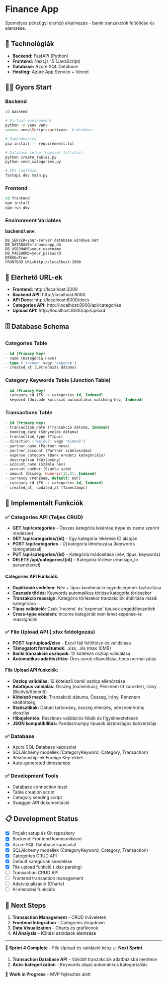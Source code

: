 # Finance App

Személyes pénzügyi elemző alkalmazás - banki tranzakciók feltöltése és elemzése.

## 🚀 Technológiák

- **Backend:** FastAPI (Python)
- **Frontend:** Next.js 15 (JavaScript)
- **Database:** Azure SQL Database
- **Hosting:** Azure App Service + Vercel

## 🏃‍♂️ Gyors Start

### Backend
```bash
cd backend

# Virtual environment
python -m venv venv
source venv\Scripts\activate  # Windows

# Dependencies
pip install -r requirements.txt

# Database setup (egyszer futtatni)
python create_tables.py
python seed_categories.py

# API indítása
fastapi dev main.py
```

### Frontend
```bash
cd frontend
npm install
npm run dev
```

### Environment Variables
**backend/.env:**
```env
DB_SERVER=your-server.database.windows.net
DB_DATABASE=financeapp_db
DB_USERNAME=your_username
DB_PASSWORD=your_password
DEBUG=True
FRONTEND_URL=http://localhost:3000
```

## 📱 Elérhető URL-ek

- **Frontend:** http://localhost:3000
- **Backend API:** http://localhost:8000
- **API Docs:** http://localhost:8000/docs
- **Categories API:** http://localhost:8000/api/categories
- **Upload API:** http://localhost:8000/api/upload


## 🗄️ Database Schema

### Categories Table
```sql
- id (Primary Key)
- name (Kategória neve)
- type ('income' vagy 'expense')
- created_at (Létrehozás dátuma)
```

### Category Keywords Table (Junction Table)
```sql
- id (Primary Key)
- category_id (FK -> categories.id, Indexed)
- keyword (Unicode kulcsszó automatikus matching-hez, Indexed)
```

### Transactions Table
```sql
- id (Primary Key)
- transaction_date (Tranzakció dátuma, Indexed)
- booking_date (Könyvelés dátuma)
- transaction_type (Típus)
- direction ('Bejövő' vagy 'Kimenő')
- partner_name (Partner neve)
- partner_account (Partner számlaszáma)
- expense_category (Bank eredeti kategóriája)
- description (Közlemény)
- account_name (Számla név)
- account_number (Számla szám)
- amount (Összeg, Numeric(15,2), Indexed)
- currency (Pénznem, default: HUF)
- category_id (FK -> categories.id, Indexed)
- created_at, updated_at (Timestamps)
```

## 🔧 Implementált Funkciók

### ✅ Categories API (Teljes CRUD)
- **GET /api/categories** - Összes kategória lekérése (type és name szerint rendezve)
- **GET /api/categories/{id}** - Egy kategória lekérése ID alapján
- **POST /api/categories** - Új kategória létrehozása (keywords támogatással)
- **PUT /api/categories/{id}** - Kategória módosítása (név, típus, keywords)
- **DELETE /api/categories/{id}** - Kategória törlése (reassign_to paraméterrel)

#### Categories API Funkciók:
- **Duplikáció védelem:** Név + típus kombináció egyediségének biztosítása
- **Cascade törlés:** Keywords automatikus törlése kategória törlésekor
- **Tranzakció reassign:** Kategória törlésekor tranzakciók átállítása másik kategóriára
- **Típus validáció:** Csak 'income' és 'expense' típusok engedélyezettek
- **Cross-type védelem:** Income kategóriát nem lehet expense-re reassignolni


### ✅ File Upload API (.xlsx feldolgozás)
- **POST /api/upload/xlsx** - Excel fájl feltöltése és validálása
- **Támogatott formátumok:** .xlsx, .xls (max 10MB)
- **Banki tranzakció oszlopok:** 12 kötelező oszlop validálása
- **Automatikus adattisztítás:** Üres sorok eltávolítása, típus normalizálás

#### File Upload API funkciók:
- **Oszlop validálás:** 12 kötelező banki oszlop ellenőrzése
- **Adattípus validálás:** Összeg (numerikus), Pénznem (3 karakter), Irány (Bejövő/Kimenő)
- **Kötelező mezők:** Tranzakció dátuma, Összeg, Irány, Pénznem kitöltöttség
- **Statisztikák:** Dátum tartomány, összeg elemzés, pénznem/irány eloszlás
- **Hibajelentés:** Részletes validációs hibák és figyelmeztetések
- **JSON kompatibilitás:** Pandas/numpy típusok biztonságos konverziója


### ✅ Database
- Azure SQL Database kapcsolat
- SQLAlchemy modellek (CategoryKeyword, Category, Transaction)
- Relationship-ek Foreign Key-ekkel
- Auto-generated timestamps

### ✅ Development Tools
- Database connection teszt
- Table creation script
- Category seeding script
- Swagger API dokumentáció


## 📋 Development Status

- [x] Projekt setup és Git repository
- [x] Backend-Frontend kommunikáció
- [x] Azure SQL Database kapcsolat
- [x] SQLAlchemy modellek (CategoryKeyword, Category, Transaction)
- [x] Categories CRUD API
- [x] Default kategóriák seedelése
- [x] File upload funkció (.xlsx parsing)
- [ ] Transaction CRUD API
- [ ] Frontend transaction management
- [ ] Adatvizualizáció (Charts)
- [ ] AI elemzési funkciók

## 📝 Next Steps

1. **Transaction Management** - CRUD műveletek
2. **Frontend Integration** - Categories dropdown
3. **Data Visualization** - Charts és grafikonok
4. **AI Analysis** - Költési szokások elemzése

---

🔧 **Sprint 4 Complete** - File Upload és validáció kész 
📈 **Next Sprint** 
1. **Transaction Database API** - Validált tranzakciók adatbázisba mentése
2. **Auto-kategorization** - Keywords alapú automatikus kategorizálás


🔧 **Work in Progress** - MVP fejlesztés alatt